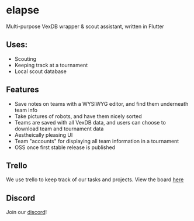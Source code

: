 # elapse
Multi-purpose VexDB wrapper &amp; scout assistant, written in Flutter

## Uses:
- Scouting
- Keeping track at a tournament
- Local scout database

## Features
- Save notes on teams with a WYSIWYG editor, and find them underneath team info
- Take pictures of robots, and have them nicely sorted
- Teams are saved with all VexDB data, and users can choose to download team and tournament data
- Aestheically pleasing UI
- Team "accounts" for displaying all team information in a tournament
- OSS once first stable release is published

## Trello
We use trello to keep track of our tasks and projects. View the board [here](https://trello.com/b/Hb50fRnb)

## Discord
Join our [discord](https://discord.gg/7XFQYYp)!
